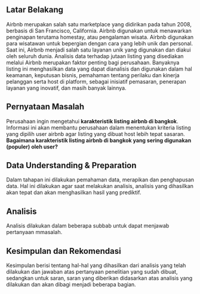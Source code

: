 ## Latar Belakang
Airbnb merupakan salah satu marketplace yang didirikan pada tahun 2008, berbasis di San Francisco, California. Airbnb digunakan untuk menawarkan penginapan terutama homestay, atau pengalaman wisata. Airbnb digunakan para wisatawan untuk bepergian dengan cara yang lebih unik dan personal. Saat ini, Airbnb menjadi salah satu layanan unik yang digunakan dan diakui oleh seluruh dunia. Analisis data terhadap jutaan listing yang disediakan melalui Airbnb merupakan faktor penting bagi perusahaan. Banyaknya listing ini menghasilkan data yang dapat dianalisis dan digunakan dalam hal keamanan, keputusan bisnis, pemahaman tentang perilaku dan kinerja pelanggan serta host di platform, sebagai inisiatif pemasaran, penerapan layanan yang inovatif, dan masih banyak lainnya.

## Pernyataan Masalah
Perusahaan ingin mengetahui **karakteristik listing airbnb di bangkok**. Informasi ini akan membantu perusahaan dalam menentukan kriteria listing yang dipilih user airbnb agar listing yang dibuat host lebih tepat sasaran. 
**Bagaimana karakteristik listing airbnb di bangkok yang sering digunakan (populer) oleh user?**

## Data Understanding & Preparation
Dalam tahapan ini dilakukan pemahaman data, merapikan dan penghapusan data. Hal ini dilakukan agar saat melakukan analisis, analisis yang dihasilkan akan tepat dan akan menghasilkan hasil yang prediktif.

## Analisis
Analisis dilakukan dalam beberapa subbab untuk dapat menjawab pertanyaan mmasalah.

## Kesimpulan dan Rekomendasi
Kesimpulan berisi tentang hal-hal yang dihasilkan dari analisis yang telah dilakukan dan jawaban atas pertanyaan penelitian yang sudah dibuat, sedangkan untuk saran, saran yang diberikan didasarkan atas analisis yang dilakukan dan akan dibagi menjadi beberapa bagian.